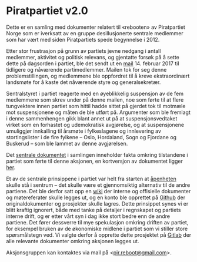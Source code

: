 Piratpartiet v2.0
=================

Dette er en samling med dokumenter relatert til «rebooten» av Piratpartiet Norge som er iverksatt av en gruppe desillusjonerte sentrale medlemmer som har vært med siden Piratpartiets spede begynnelse i 2012.

Etter stor frustrasjon på grunn av partiets jevne nedgang i antall medlemmer, aktivitet og politisk relevans, og gjentatte forsøk på å sette dette på dagsorden i partiet, ble det sendt ut en [mail](orginalmail.txt) 14. februar 2017 til tidligere og nåværende partimedlemmer.
Mailen tok for seg denne problemstillingen, og medlemmene ble oppfordret til å kreve ekstraordinært landsmøte for å kaste det nåværende styre og generalsekretær.

Sentralstyret i partiet reagerte med en øyeblikkelig suspensjon av de fem medlemmene som skrev under på denne mailen, noe som førte til at flere tungvektere innen partiet som hittil hadde sittet på gjerdet tok til motmæle mot suspensjonene og måten de ble utført på.
Argumenter som ble fremlagt i denne sammenhengen gikk blant annet ut på at suspensjonsvedtaket virket som en forhastet og udemokratisk avgjørelse, og at suspensjonene umuliggjør innkalling til årsmøte i fylkeslagene og innlevering av stortingslister i de fire fylkene – Oslo, Hordaland, Sogn og Fjordane og Buskerud – som ble lammet av denne avgjørelsen.

Det [sentrale dokumentet](fakta.md) i samlingen inneholder fakta omkring tilstandene i partiet som førte til denne aksjonen, en kortversjon av dokumentet ligger [her](fakta-kort.txt).

Et av de sentrale prinsippene i partiet var helt fra starten at [åpenheten](https://wiki.piratpartiet.no/index.php?title=%C3%85penhet) skulle stå i sentrum – det skulle være et gjennomsiktig alternativ til de andre partiene.
Det ble derfor satt opp en [wiki](https://wiki.piratpartiet.no) der interne og offisielle dokumenter og møtereferater skulle legges ut, og en konto ble opprettet på [Github](https://github.com/piratpartiet) der originaldokumenter og prosjekter skulle lagres.
Dette prinsippet synes vi er blitt kraftig ignorert, både med tanke på detaljer i regnskapet og partiets interne drift, og er etter vårt syn i dag ikke stort bedre enn de andre partiene.
Det fører dessverre til mye spekulasjon omkring driften av partiet, for eksempel bruken av de økonomiske midlene i partiet som vi stiller store spørsmålstegn ved.
Vi valgte derfor å opprette dette prosjektet på [Gitlab](https://gitlab.com/pir-reboot/pir-reboot) der alle relevante dokumenter omkring aksjonen legges ut.

Aksjonsgruppen kan kontaktes via mail på &lt;<pir.reboot@gmail.com>&gt;.
